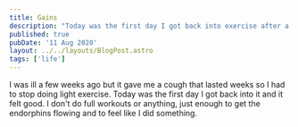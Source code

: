 ```yaml
---
title: Gains
description: "Today was the first day I got back into exercise after a brief illness."
published: true
pubDate: '11 Aug 2020'
layout: ../../layouts/BlogPost.astro
tags: ['life']
---
```


I was ill a few weeks ago but it gave me a cough that lasted weeks so I had to stop doing light exercise. Today was the first day I got back into it and it felt good. I don't do full workouts or anything, just enough to get the endorphins flowing and to feel like I did something.